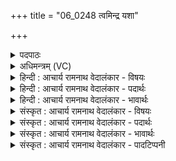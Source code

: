 +++
title = "06_0248 त्वमिन्द्र यशा"

+++
<details><summary>पदपाठः</summary>

त्व꣢म्। इ꣣न्द्र। यशाः꣢। अ꣣सि। ऋजीषी꣢। श꣡व꣢꣯सः। प꣡तिः꣢꣯। त्वम्। वृ꣣त्रा꣡णि꣢। हँ꣣सि। अप्रती꣡नि꣢। अ꣣। प्रती꣡नि꣢। ए꣡कः꣢꣯। इत्। पु꣣रु꣢। अ꣡नु꣢꣯त्तः। अ। नु꣣त्तः। चर्षणीधृ꣡तिः꣢। च꣣र्षणि। धृ꣡तिः꣢꣯। २४८।
</details>

<details><summary>अधिमन्त्रम् (VC)</summary>

- इन्द्रः
- नृमेधपुरुमेधावाङ्गिरसौ
- बृहती
- मध्यमः
- ऐन्द्रं काण्डम्
</details>

<details><summary>हिन्दी : आचार्य रामनाथ वेदालंकार - विषयः</summary>

अगले मन्त्र में इन्द्र नाम से परमात्मा और राजा की महिमा वर्णित की गयी है।
</details>

<details><summary>हिन्दी : आचार्य रामनाथ वेदालंकार - पदार्थः</summary>

पदार्थान्वय -  हे (इन्द्र) परमेश्वर अथवा राजन् ! (त्वम्) आप (यशाः) यशस्वी असि हो, (ऋजीषी) सरल धर्ममार्ग पर चलने के इच्छुक अथवा सरल गुण-कर्म-स्वभाववाले और (शवसः पतिः) बल के स्वामी हो। (त्वम्) आप (एकः इत्) अकेले ही (पुरु) बहुत से (अप्रतीनि) अप्रतिद्वन्द्वी (वृत्राणि) आन्तरिक व बाह्य पापी शत्रुओं को (हंसि) दण्डित या विनष्ट करते हो। (त्वम्) आप (अनुत्तः) किसी से बलात् प्रेरित किये बिना ही (चर्षणीधृतिः) मनुष्यों को धारण करनेवाले हो ॥६॥ इस मन्त्र में अर्थश्लेषालङ्कार है ॥६॥
</details>

<details><summary>हिन्दी : आचार्य रामनाथ वेदालंकार - भावार्थः</summary>

भावार्थ -  जैसे परमेश्वर यशस्वी, ऋजुमार्गगामी, बलवान्, पाप आदिकों का विनाशक, स्वयं शुभ कार्यों में प्रवृत्त होनेवाला तथा मनुष्यों का धारणकर्त्ता है, वैसे ही राजा और प्रजाजनों को होना चाहिए ॥६॥
</details>

<details><summary>संस्कृत : आचार्य रामनाथ वेदालंकार - विषयः</summary>

अथेन्द्रस्य नाम्ना परमात्मनो नृपस्य च महिमानं वर्णयति।
</details>

<details><summary>संस्कृत : आचार्य रामनाथ वेदालंकार - पदार्थः</summary>

पदार्थान्वय -  हे (इन्द्र) परमेश्वर राजन् वा ! (त्वम् यशाः२) यशस्वी (असि) वर्तसे। (ऋजीषी३) ऋजु सरलं धर्ममार्गमिच्छतीति ऋजीषी सरलगुणकर्मस्वभावो वा (शवसः पतिः) बलस्य स्वामी च असि। (त्वम् एकः इत्) एकाकी एव (पुरु) पुरूणि बहूनि। पुरु इति बहुनाम। निघं० ३।१। ‘शेश्छन्दसि बहुलम्। अ० ६।१।७०’ इति शिलोपः। (अप्रतीनि४) अप्रतिद्वन्द्वीनि (वृत्राणि) आन्तरिकान् बाह्यांश्च पापाचारान् शत्रून् (हंसि) दण्डयसि विनाशयसि वा। त्वम् (अनुत्तः) न केनापि नुत्तः बलात् प्रेरितः सन्। नुत्तः इति नुद प्रेरणे इत्यस्य निष्ठायां रूपम्। (चर्षणीधृतिः) मनुष्याणां धारकश्चासि। चर्षणय इति मनुष्यनाम। निघं० २।३। ॥६॥ अत्र अर्थश्लेषालङ्कारः ॥६॥
</details>

<details><summary>संस्कृत : आचार्य रामनाथ वेदालंकार - भावार्थः</summary>

भावार्थ -  यथा परमेश्वरो यशस्वी, ऋजुमार्गसेवी, बलवान्, पापादीनां हन्ता, स्वयं शुभकार्येषु प्रवर्त्तमानो मानवानां धारकश्चास्ति तथैव राजभिः प्रजाभिश्च भवितव्यम् ॥६॥
</details>

<details><summary>संस्कृत : आचार्य रामनाथ वेदालंकार - पादटिप्पनी</summary>

टिप्पनी -   १. ऋ० ८।९०।५। ‘शवसस्पते’ इति ‘इदनुत्ता चर्षणीधृता’ इति च पाठः। साम० १४११। २. यशः अन्नं कीर्तिः वा। अन्तर्णीतमत्वर्थं चेदं द्रष्टव्यम्। यशस्वी अन्नवान् कीर्तिमान् वा—इति वि०। यशस्वी असि, यशः शब्दान्मत्वर्थीयलोपः—इति भ०। ३. (ऋजीषिणम्) ऋजूनां सरलानां धार्मिकाणां जनानामीषितुं शीलम् इति ऋ० ६।४२।२ भाष्ये, (ऋजीषी) सरलगुणकर्मस्वभावः इति ऋ० ६।२४।१ भाष्ये, (ऋजीषी) ऋजुनीतिः इति च ऋ० ४।१६।१। भाष्ये द०। यत् सोमस्य पूयमानस्यातिरिच्यते तदृजीषम्, अपार्जितं भवति इति यास्कः। निरु० ५।१२। ४. अप्रतिद्वन्द्वीनि—इति भ०। बलिभिरप्यप्रतिगतानि—इति सा०।
</details>